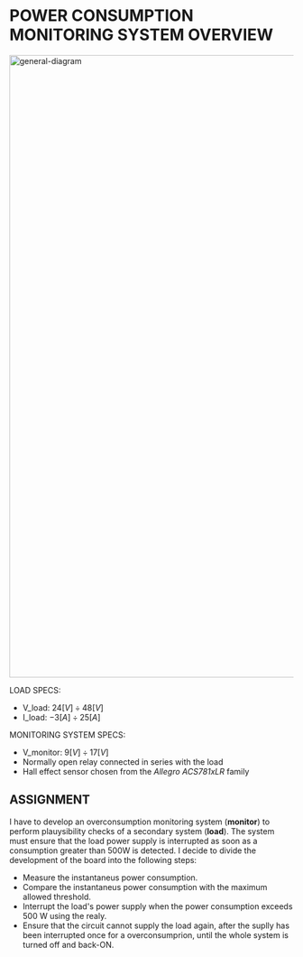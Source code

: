 # POWER CONSUMPTION MONITORING SYSTEM OVERVIEW
<img width="1103" alt="general-diagram" src="https://github.com/user-attachments/assets/7974267b-00f0-41fb-8ff0-f4c4d21e98f6">

LOAD SPECS:
- V_load: $24[V] \div 48[V]$
- I_load: $-3[A] \div 25[A]$

MONITORING SYSTEM SPECS:
- V_monitor: $9[V] \div 17[V]$
- Normally open relay connected in series with the load
- Hall effect sensor chosen from the _Allegro ACS781xLR_ family

## ASSIGNMENT
I have to develop an overconsumption monitoring system (**monitor**) to perform plauysibility checks of a secondary system (**load**).
The system must ensure that the load power supply is interrupted as soon as a consumption greater than 500W is detected.
I decide to divide the development of the board into the following steps:
- Measure the instantaneus power consumption.
- Compare the instantaneus power consumption with the maximum allowed threshold.
- Interrupt the load's power supply when the power consumption exceeds 500 W using the realy.
- Ensure that the circuit cannot supply the load again, after the suplly has been interrupted once for a overconsumprion, until the whole system is turned off and back-ON.

